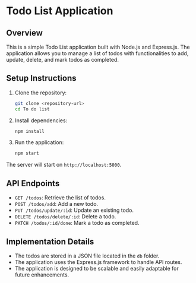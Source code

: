 # Todo List Application

## Overview

This is a simple Todo List application built with Node.js and Express.js. The application allows you to manage a list of todos with functionalities to add, update, delete, and mark todos as completed.

## Setup Instructions

1. Clone the repository:

   ```bash
   git clone <repository-url>
   cd To do list
   ```

2. Install dependencies:

   ```bash
   npm install
   ```

3. Run the application:
   ```bash
   npm start
   ```

The server will start on `http://localhost:5000`.

## API Endpoints

- `GET /todos`: Retrieve the list of todos.
- `POST /todos/add`: Add a new todo.
- `PUT /todos/update/:id`: Update an existing todo.
- `DELETE /todos/delete/:id`: Delete a todo.
- `PATCH /todos/:id/done`: Mark a todo as completed.

## Implementation Details

- The todos are stored in a JSON file located in the `db` folder.
- The application uses the Express.js framework to handle API routes.
- The application is designed to be scalable and easily adaptable for future enhancements.
